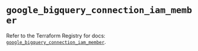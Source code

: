 # `google_bigquery_connection_iam_member`

Refer to the Terraform Registry for docs: [`google_bigquery_connection_iam_member`](https://registry.terraform.io/providers/hashicorp/google/6.3.0/docs/resources/bigquery_connection_iam_member).
